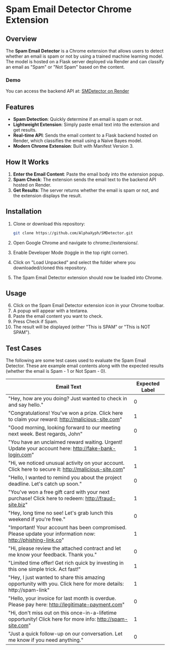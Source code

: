 # Spam Email Detector Chrome Extension

## Overview
The **Spam Email Detector** is a Chrome extension that allows users to detect whether an email is spam or not by using a trained machine learning model. The model is hosted on a Flask server deployed via Render and can classify an email as "Spam" or "Not Spam" based on the content.

### Demo
You can access the backend API at: [SMDetector on Render](https://smdetector.onrender.com)

## Features
- **Spam Detection**: Quickly determine if an email is spam or not.
- **Lightweight Extension**: Simply paste email text into the extension and get results.
- **Real-time API**: Sends the email content to a Flask backend hosted on Render, which classifies the email using a Naive Bayes model.
- **Modern Chrome Extension**: Built with Manifest Version 3.

## How It Works
1. **Enter the Email Content**: Paste the email body into the extension popup.
2. **Spam Check**: The extension sends the email text to the backend API hosted on Render.
3. **Get Results**: The server returns whether the email is spam or not, and the extension displays the result.

## Installation

1. Clone or download this repository:
   ```bash
   git clone https://github.com/AlphaXyph/SMDetector.git

2. Open Google Chrome and navigate to chrome://extensions/.

3. Enable Developer Mode (toggle in the top right corner).

4. Click on "Load Unpacked" and select the folder where you downloaded/cloned this repository.

5. The Spam Email Detector extension should now be loaded into Chrome.

## Usage
6. Click on the Spam Email Detector extension icon in your Chrome toolbar.
7. A popup will appear with a textarea.
8. Paste the email content you want to check.
9. Press Check if Spam.
10. The result will be displayed (either "This is SPAM" or "This is NOT SPAM").

## Test Cases

The following are some test cases used to evaluate the Spam Email Detector. These are example email contents along with the expected results (whether the email is Spam - 1 or Not Spam - 0).

| **Email Text**                                                                                                | **Expected Label** |
|---------------------------------------------------------------------------------------------------------------|--------------------|
| "Hey, how are you doing? Just wanted to check in and say hello."                                                | 0                  |
| "Congratulations! You've won a prize. Click here to claim your reward: http://malicious-site.com"               | 1                  |
| "Good morning, looking forward to our meeting next week. Best regards, John"                                   | 0                  |
| "You have an unclaimed reward waiting. Urgent! Update your account here: http://fake-bank-login.com"            | 1                  |
| "Hi, we noticed unusual activity on your account. Click here to secure it: http://malicious-site.com"           | 1                  |
| "Hello, I wanted to remind you about the project deadline. Let's catch up soon."                               | 0                  |
| "You've won a free gift card with your next purchase! Click here to redeem: http://fraud-site.biz"              | 1                  |
| "Hey, long time no see! Let's grab lunch this weekend if you're free."                                         | 0                  |
| "Important! Your account has been compromised. Please update your information now: http://phishing-link.co"     | 1                  |
| "Hi, please review the attached contract and let me know your feedback. Thank you."                            | 0                  |
| "Limited time offer! Get rich quick by investing in this one simple trick. Act fast!"                          | 1                  |
| "Hey, I just wanted to share this amazing opportunity with you. Click here for more details: http://spam-link" | 1                  |
| "Hello, your invoice for last month is overdue. Please pay here: http://legitimate-payment.com"                 | 0                  |
| "Hi, don't miss out on this once-in-a-lifetime opportunity! Click here for more info: http://spam-site.com"    | 1                  |
| "Just a quick follow-up on our conversation. Let me know if you need anything."                                | 0                  |

